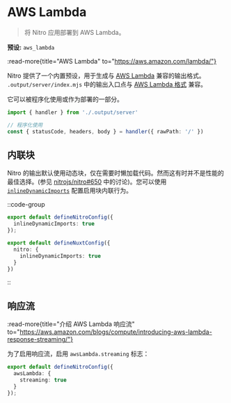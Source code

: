 # AWS Lambda

> 将 Nitro 应用部署到 AWS Lambda。

**预设:** `aws_lambda`

:read-more{title="AWS Lambda" to="https://aws.amazon.com/lambda/"}

Nitro 提供了一个内置预设，用于生成与 [AWS Lambda](https://aws.amazon.com/lambda/) 兼容的输出格式。
`.output/server/index.mjs` 中的输出入口点与 [AWS Lambda 格式](https://docs.aws.amazon.com/lex/latest/dg/lambda-input-response-format.html) 兼容。

它可以被程序化使用或作为部署的一部分。

```ts
import { handler } from './.output/server'

// 程序化使用
const { statusCode, headers, body } = handler({ rawPath: '/' })
```

## 内联块

Nitro 的输出默认使用动态块，仅在需要时懒加载代码。然而这有时并不是性能的最佳选择。(参见 [nitrojs/nitro#650](https://github.com/nitrojs/nitro/pull/650) 中的讨论)。您可以使用 [`inlineDynamicImports`](/config#inlinedynamicimports) 配置启用块内联行为。

::code-group

```ts [nitro.config.ts]
export default defineNitroConfig({
  inlineDynamicImports: true
});
```

```ts [nuxt.config.ts]
export default defineNuxtConfig({
  nitro: {
    inlineDynamicImports: true
  }
})
```

::

## 响应流

:read-more{title="介绍 AWS Lambda 响应流" to="https://aws.amazon.com/blogs/compute/introducing-aws-lambda-response-streaming/"}

为了启用响应流，启用 `awsLambda.streaming` 标志：

```ts [nitro.config.ts]
export default defineNitroConfig({
  awsLambda: {
    streaming: true
  }
});
```